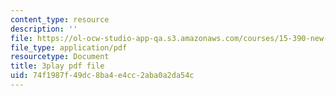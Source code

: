 ```yaml
---
content_type: resource
description: ''
file: https://ol-ocw-studio-app-qa.s3.amazonaws.com/courses/15-390-new-enterprises-spring-2013/74f1987f49dc8ba4e4cc2aba0a2da54c_zWgGX71Iws.pdf
file_type: application/pdf
resourcetype: Document
title: 3play pdf file
uid: 74f1987f-49dc-8ba4-e4cc-2aba0a2da54c
---
```

